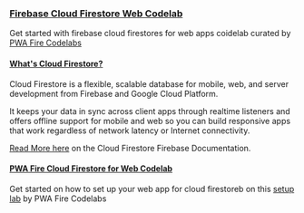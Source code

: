 ### [Firebase Cloud Firestore Web Codelab](https://pwafire.org/developer/codelabs/firestore-web)
Get started with firebase cloud firestores for web apps coidelab curated by [PWA Fire Codelabs](https://pwafire.org/developer/codelabs/)

#### [What's Cloud Firestore?](https://firebase.google.com/docs/firestore/)
Cloud Firestore is a flexible, scalable database for mobile, web, and server development
from Firebase and Google Cloud Platform.

It keeps your data in sync across client apps through realtime listeners and offers offline
support for mobile and web so you can build responsive apps that work regardless of network
latency or Internet connectivity. 

[Read More here](https://firebase.google.com/docs/firestore/) on the Cloud Firestore Firebase Documentation.

#### [PWA Fire Cloud Firestore for Web Codelab](https://pwafire.org/developer/codelabs/firestore-web)
Get started on how to set up your web app for cloud firestoreb on this [setup lab](https://github.com/mayeedwin/firestore/tree/master/setup) by PWA Fire Codelabs
